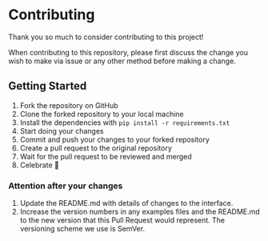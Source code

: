 # Contributing

Thank you so much to consider contributing to this project!

When contributing to this repository, please first discuss the change you wish to make via issue or any other method before making a change.

## Getting Started

1. Fork the repository on GitHub
2. Clone the forked repository to your local machine
3. Install the dependencies with `pip install -r requirements.txt`
4. Start doing your changes
5. Commit and push your changes to your forked repository
6. Create a pull request to the original repository
7. Wait for the pull request to be reviewed and merged
8. Celebrate 🎉

### Attention after your changes

1. Update the README.md with details of changes to the interface.
2. Increase the version numbers in any examples files and the README.md to the new version that this Pull Request would represent. The versioning scheme we use is SemVer.
